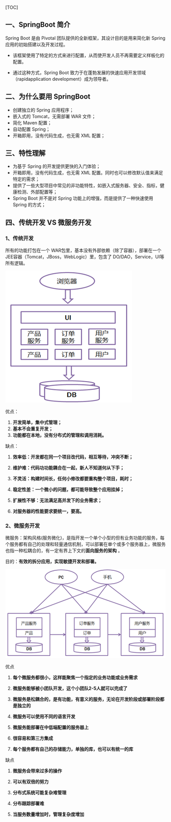 [TOC]

## 一、SpringBoot 简介

Spring Boot 是由 Pivotal 团队提供的全新框架，其设计目的是用来简化新 Spring 应用的初始搭建以及开发过程。

- 该框架使用了特定的方式来进行配置，从而使开发人员不再需要定义样板化的配置。　　

- 通过这种方式，Spring Boot 致力于在蓬勃发展的快速应用开发领域（rapidapplication development）成为领导者。

## 二、为什么要用 SpringBoot

- 创建独立的 Spring 应用程序；
- 嵌入式的 Tomcat，无需部署 WAR 文件；
- 简化 Maven 配置；
- 自动配置 Spring；
- 开箱即用，没有代码生成，也无需 XML 配置；

## 三、特性理解

- 为基于 Spring 的开发提供更快的入门体验；
- 开箱即用，没有代码生成，也无需 XML 配置。同时也可以修改默认值来满足特定的需求；
- 提供了一些大型项目中常见的非功能特性，如嵌入式服务器、安全、指标，健康检测、外部配置等；
- Spring Boot 并不是对 Spring 功能上的增强，而是提供了一种快速使用 Spring 的方式；

## 四、传统开发 VS 微服务开发

### 1、传统开发

所有的功能打包在一个 WAR包里，基本没有外部依赖（除了容器），部署在一个JEE容器（Tomcat，JBoss，WebLogic）里，包含了 DO/DAO，Service，UI等所有逻辑。

![1580532138402](../../imgs/1580532138402.png)

优点：

1. **开发简单，集中式管理；**
2. **基本不会重复开发；**
3. **功能都在本地，没有分布式的管理和调用消耗。**

缺点：

1. **效率低：开发都在同一个项目改代码，相互等待，冲突不断；**

2. **维护难：代码功功能耦合在一起，新人不知道何从下手；**

3. **不灵活：构建时间长，任何小修改都要重构整个项目，耗时；**

4. **稳定性差：一个微小的问题，都可能导致整个应用挂掉；**

5. **扩展性不够：无法满足高并发下的业务需求；**

6. **对服务器的性能要求要统一，要高。**

### 2、微服务开发

微服务：架构风格(服务微化)，是指开发一个单个小型的但有业务功能的服务，每个服务都有自己的处理和轻量通信机制，可以部署在单个或多个服务器上，微服务也指一种松耦合的，有一定有界上下文的**面向服务的架构** 。

目的：**有效的拆分应用，实现敏捷开发和部署。**

![1580532369231](../../imgs/1580532369231.png)

优点

1. **每个微服务都很小，这样能聚焦一个指定的业务功能或业务需求**

2. **微服务能够被小团队开发，这个小团队2-5人就可以完成了**

3. **微服务是松耦合的，是有功能，有意义的服务，无论在开发阶段或部署阶段都是独立的**

4. **微服务可以使用不同的语言开发**

5. **微服务能部署在中低端配置的服务器上**

6. **很容易和第三方集成**

7. **每个服务都有自己的存储能力，单独的库，也可以有统一的库**

缺点

1. **微服务会带来过多的操作**

2. **可以有双倍的努力** 

3. **分布式系统可能复杂难管理**

4. **分布跟踪部署难**

5. **当服务数量增加时，管理复杂度增加**